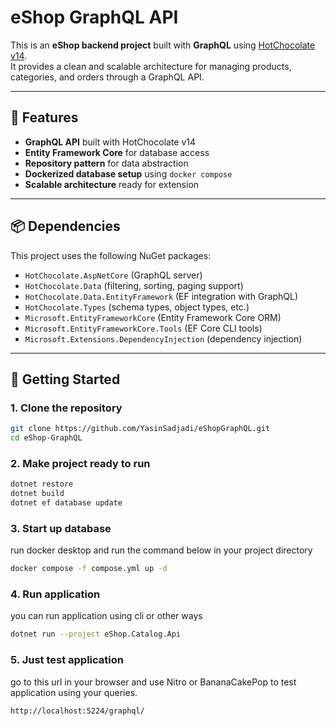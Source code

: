 # eShop GraphQL API

This is an **eShop backend project** built with **GraphQL** using [HotChocolate v14](https://chillicream.com/docs/hotchocolate).  
It provides a clean and scalable architecture for managing products, categories, and orders through a GraphQL API.

---

## 📌 Features

- **GraphQL API** built with HotChocolate v14
- **Entity Framework Core** for database access
- **Repository pattern** for data abstraction
- **Dockerized database setup** using `docker compose`
- **Scalable architecture** ready for extension

---

## 📦 Dependencies

This project uses the following NuGet packages:

- `HotChocolate.AspNetCore` (GraphQL server)
- `HotChocolate.Data` (filtering, sorting, paging support)
- `HotChocolate.Data.EntityFramework` (EF integration with GraphQL)
- `HotChocolate.Types` (schema types, object types, etc.)
- `Microsoft.EntityFrameworkCore` (Entity Framework Core ORM)
- `Microsoft.EntityFrameworkCore.Tools` (EF Core CLI tools)
- `Microsoft.Extensions.DependencyInjection` (dependency injection)

---

## 🚀 Getting Started

### 1. Clone the repository
```bash
git clone https://github.com/YasinSadjadi/eShopGraphQL.git
cd eShop-GraphQL
```
### 2. Make project ready to run
```bash
dotnet restore
dotnet build
dotnet ef database update
```
### 3. Start up database
run docker desktop and run the command below in your project directory
```bash
docker compose -f compose.yml up -d
```
### 4. Run application
you can run application using cli or other ways
```bash
dotnet run --project eShop.Catalog.Api
```
### 5. Just test application
go to this url in your browser and use Nitro or BananaCakePop to test application using your queries.
```
http://localhost:5224/graphql/
```
